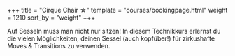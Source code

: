 +++
title = "Cirque Chair ☆"
template = "courses/bookingpage.html"
weight = 1210
sort_by = "weight"
+++

Auf Sesseln muss man nicht nur sitzen!
In diesem Technikkurs erlernst du die vielen Möglichkeiten, deinen Sessel (auch kopfüber!) für zirkushafte Moves & Transitions zu verwenden.
